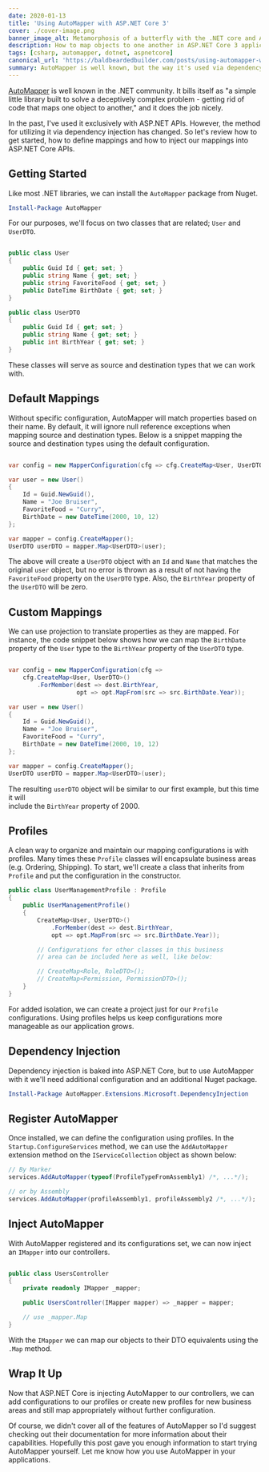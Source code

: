 ```yaml
---
date: 2020-01-13
title: 'Using AutoMapper with ASP.NET Core 3'
cover: ./cover-image.png
banner_image_alt: Metamorphosis of a butterfly with the .NET core and AutoMapper logos
description: How to map objects to one another in ASP.NET Core 3 applications with AutoMapper.
tags: [csharp, automapper, dotnet, aspnetcore]
canonical_url: 'https://baldbeardedbuilder.com/posts/using-automapper-with-dotnetcore-3/'
summary: AutoMapper is well known, but the way it's used via dependency injection has changed in ASP.NET Core 3. Let's figure it out.
---
```


[AutoMapper] is well known in the .NET community. It bills itself as "a simple little library built
to solve a deceptively complex problem - getting rid of code that maps one object to another,"
and it does the job nicely.

In the past, I've used it exclusively with ASP.NET APIs. However, the method for utilizing it via
dependency injection has changed. So let's review how to get started, how to define mappings and
how to inject our mappings into ASP.NET Core APIs.

<!--more-->

## Getting Started

Like most .NET libraries, we can install the `AutoMapper` package from Nuget.

```powershell
Install-Package AutoMapper
```

For our purposes, we'll focus on two classes that are related; `User` and `UserDTO`.

```csharp

public class User
{
    public Guid Id { get; set; }
    public string Name { get; set; }
    public string FavoriteFood { get; set; }
    public DateTime BirthDate { get; set; }
}

public class UserDTO
{
    public Guid Id { get; set; }
    public string Name { get; set; }
    public int BirthYear { get; set; }
}

```

These classes will serve as source and destination types that we can work with.

## Default Mappings

Without specific configuration, AutoMapper will match properties based on their name.
By default, it will ignore null reference exceptions when mapping source and destination
types. Below is a snippet mapping the source and destination types using the default
configuration.

```csharp

var config = new MapperConfiguration(cfg => cfg.CreateMap<User, UserDTO>());

var user = new User()
{
    Id = Guid.NewGuid(),
    Name = "Joe Bruiser",
    FavoriteFood = "Curry",
    BirthDate = new DateTime(2000, 10, 12)
};

var mapper = config.CreateMapper();
UserDTO userDTO = mapper.Map<UserDTO>(user);

```

The above will create a `UserDTO` object with an `Id` and `Name` that matches the original
`user` object, but no error is thrown as a result of not having the `FavoriteFood` property
on the `UserDTO` type. Also, the `BirthYear` property of the `UserDTO` will be zero.

## Custom Mappings

We can use projection to translate properties as they are mapped. For instance, the code snippet
below shows how we can map the `BirthDate` property of the `User` type to the `BirthYear`
property of the `UserDTO` type.

```csharp

var config = new MapperConfiguration(cfg =>
    cfg.CreateMap<User, UserDTO>()
        .ForMember(dest => dest.BirthYear,
                   opt => opt.MapFrom(src => src.BirthDate.Year));

var user = new User()
{
    Id = Guid.NewGuid(),
    Name = "Joe Bruiser",
    FavoriteFood = "Curry",
    BirthDate = new DateTime(2000, 10, 12)
};

var mapper = config.CreateMapper();
UserDTO userDTO = mapper.Map<UserDTO>(user);

```

The resulting `userDTO` object will be similar to our first example, but this time it will  
include the `BirthYear` property of 2000.

## Profiles

A clean way to organize and maintain our mapping configurations is with profiles. Many
times these `Profile` classes will encapsulate business areas (e.g. Ordering, Shipping). To
start, we'll create a class that inherits from `Profile` and put the configuration in the
constructor.

```csharp
public class UserManagementProfile : Profile
{
    public UserManagementProfile()
    {
        CreateMap<User, UserDTO>()
            .ForMember(dest => dest.BirthYear,
            opt => opt.MapFrom(src => src.BirthDate.Year));

        // Configurations for other classes in this business
        // area can be included here as well, like below:

        // CreateMap<Role, RoleDTO>();
        // CreateMap<Permission, PermissionDTO>();
    }
}
```

For added isolation, we can create a project just for our `Profile` configurations. Using
profiles helps us keep configurations more manageable as our application grows.

## Dependency Injection

Dependency injection is baked into ASP.NET Core, but to use AutoMapper with it we'll need
additional configuration and an additional Nuget package.

```powershell
Install-Package AutoMapper.Extensions.Microsoft.DependencyInjection
```

## Register AutoMapper

Once installed, we can define the configuration using profiles. In the `Startup.ConfigureServices`
method, we can use the `AddAutoMapper` extension method on the `IServiceCollection` object as
shown below:

```csharp
// By Marker
services.AddAutoMapper(typeof(ProfileTypeFromAssembly1) /*, ...*/);

// or by Assembly
services.AddAutoMapper(profileAssembly1, profileAssembly2 /*, ...*/);
```

## Inject AutoMapper

With AutoMapper registered and its configurations set, we can now inject an `IMapper` into
our controllers.

```csharp

public class UsersController
{
    private readonly IMapper _mapper;

    public UsersController(IMapper mapper) => _mapper = mapper;

    // use _mapper.Map
}

```

With the `IMapper` we can map our objects to their DTO equivalents using the `.Map`
method.

## Wrap It Up

Now that ASP.NET Core is injecting AutoMapper to our controllers, we can add configurations
to our profiles or create new profiles for new business areas and still map appropriately
without further configuration.

Of course, we didn't cover all of the features of AutoMapper so I'd suggest checking out their documentation for more information about their capabilities. Hopefully this post gave you
enough information to start trying AutoMapper yourself. Let me know how you
use AutoMapper in your applications.

[automapper]: https://automapper.org/

